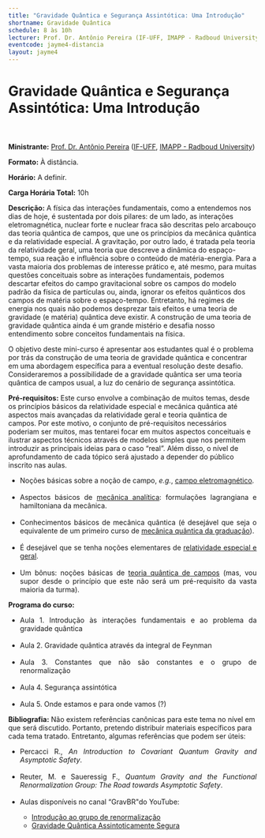 ```yaml
---
title: "Gravidade Quântica e Segurança Assintótica: Uma Introdução"
shortname: Gravidade Quântica
schedule: 8 às 10h
lecturer: Prof. Dr. Antônio Pereira (IF-UFF, IMAPP - Radboud University)
eventcode: jayme4-distancia
layout: jayme4
---
```


# Gravidade Quântica e Segurança Assintótica: Uma Introdução <br><br>

**Ministrante:** [Prof. Dr. Antônio Pereira](https://sites.google.com/view/antoniodpj/homepage?authuser=0) ([IF-UFF](https://portal.if.uff.br/en/), [IMAPP - Radboud University](https://www.ru.nl/imapp/))

**Formato:** À distância.

**Horário:** A definir.

**Carga Horária Total:** 10h

**Descrição:** A física das interações fundamentais,
como a entendemos nos dias de hoje, é
sustentada por dois pilares: de um lado, as
interações eletromagnética, nuclear forte e nuclear
fraca são descritas pelo arcabouço das teoria
quântica de campos, que une os princípios da
mecânica quântica e da relatividade especial. A
gravitação, por outro lado, é tratada pela teoria da
relatividade geral, uma teoria que descreve a
dinâmica do espaço-tempo, sua reação e
influência sobre o conteúdo de matéria-energia.
Para a vasta maioria dos problemas de interesse
prático e, até mesmo, para muitas questões
conceituais sobre as interações fundamentais,
podemos descartar efeitos do campo gravitacional
sobre os campos do modelo padrão da física de
partículas ou, ainda, ignorar os efeitos quânticos
dos campos de matéria sobre o espaço-tempo.
Entretanto, há regimes de energia nos quais não
podemos desprezar tais efeitos e uma teoria de
gravidade (e matéria) quântica deve existir. A
construção de uma teoria de gravidade quântica
ainda é um grande mistério e desafia nosso
entendimento sobre conceitos fundamentais na
física.

O objetivo deste mini-curso é apresentar
aos estudantes qual é o problema por trás da
construção de uma teoria de gravidade quântica e
concentrar em uma abordagem específica para a
eventual resolução deste desafio. Consideraremos
a possibilidade de a gravidade quântica ser uma
teoria quântica de campos usual, a luz do cenário
de segurança assintótica.

**Pré-requisitos:** Este curso envolve a combinação de
muitos temas, desde os princípios básicos da
relatividade especial e mecânica quântica até
aspectos mais avançadas da relatividade geral e
teoria quântica de campos. Por este motivo, o
conjunto de pré-requisitos necessários poderiam
ser muitos, mas tentarei focar em muitos aspectos
conceituais e ilustrar aspectos técnicos através de
modelos simples que nos permitem introduzir as
principais ideias para o caso “real”. Além disso, o
nível de aprofundamento de cada tópico será
ajustado a depender do público inscrito nas aulas.

<div style="text-align: justify">
 <ul>
  <li>Noções básicas sobre a noção de campo, <i>e.g.</i>, <a href="https://uspdigital.usp.br/jupiterweb/obterDisciplina?nomdis=&sgldis=4302303">campo eletromagnético</a>.</li> <br>
  
  <li>Aspectos básicos de <a href="https://uspdigital.usp.br/jupiterweb/obterDisciplina?nomdis=&sgldis=4302305">mecânica analítica</a>:
formulações lagrangiana e hamiltoniana da
mecânica.</li> <br>
  
  <li>Conhecimentos básicos de mecânica quântica
(é desejável que seja o equivalente de um
primeiro curso de <a href="https://uspdigital.usp.br/jupiterweb/obterDisciplina?nomdis=&sgldis=4302403">mecânica quântica da graduação</a>). </li> <br>
  
  <li>É desejável que se tenha noções elementares
de <a href="https://uspdigital.usp.br/jupiterweb/obterDisciplina?nomdis=&sgldis=4300337">relatividade especial e geral</a>. </li> <br>
  
  <li>Um bônus: noções básicas de <a href="https://uspdigital.usp.br/jupiterweb/obterDisciplina?nomdis=&sgldis=4305107">teoria quântica de campos</a> (mas, vou supor desde o princípio
que este não será um pré-requisito da vasta
maioria da turma).</li>
  
 </ul>
</div>

**Programa do curso:**

<div style="text-align: justify">
 <ul>
  <li>Aula 1. Introdução às interações fundamentais e ao
problema da gravidade quântica </li> <br>
  
  <li>Aula 2. Gravidade quântica através da integral de
Feynman </li> <br>
  
  <li>Aula 3. Constantes que não são constantes e o
grupo de renormalização</li> <br>
  
  <li>Aula 4. Segurança assintótica </li><br>
  <li>Aula 5. Onde estamos e para onde vamos (?) </li>
 </ul>
</div>

**Bibliografia:** Não existem referências canônicas para
este tema no nível em que será discutido.
Portanto, pretendo distribuir materiais específicos
para cada tema tratado. Entretanto, algumas
referências que podem ser úteis:



<div style="text-align: justify">
 <ul>
  <li> Percacci R., <i>An Introduction to Covariant Quantum Gravity
and Asymptotic Safety</i>.</li> <br>
   <li> Reuter, M. e Saueressig F., <i>Quantum Gravity and the Functional
Renormalization Group: The Road towards
Asymptotic Safety</i>. </li><br>
    
   <li> Aulas disponíveis no canal “GravBR"do
YouTube: </li>
   <ul>
     <li>  <a href="https://www.youtube.com/playlist?list=PLdMypOmT56qYa7LWbUZ43Lu2leW9EWP1z">Introdução ao grupo de renormalização</a></li>
     <li> <a href="https://www.youtube.com/playlist?list=PLdMypOmT56qZyQiuUTdnDnvlqhBnzGykR">Gravidade Quântica Assintoticamente Segura</a></li> 
    </ul>
 </ul>
</div>

